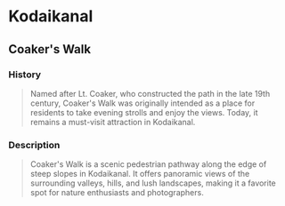 # Kodaikanal 
 ## Coaker's Walk 
  
 ### History 
 > Named after Lt. Coaker, who constructed the path in the late 19th century, Coaker's Walk was originally intended as a place for residents to take evening strolls and enjoy the views. Today, it remains a must-visit attraction in Kodaikanal. 
  
 ### Description 
 > Coaker's Walk is a scenic pedestrian pathway along the edge of steep slopes in Kodaikanal. It offers panoramic views of the surrounding valleys, hills, and lush landscapes, making it a favorite spot for nature enthusiasts and photographers.